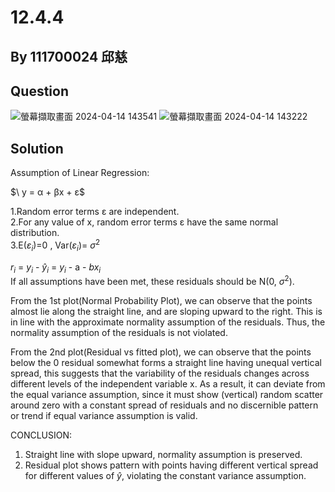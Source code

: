 # 12.4.4
## By 111700024 邱慈  
## Question

![螢幕擷取畫面 2024-04-14 143541](https://github.com/HWTeng-Course/202402-Statistics/assets/162160916/27e9e8d3-4db3-412e-8655-aff258251b3a)
![螢幕擷取畫面 2024-04-14 143222](https://github.com/HWTeng-Course/202402-Statistics/assets/162160916/a4e13f7d-e422-4f31-a23f-43f532bdd53c)

## Solution
Assumption of Linear Regression:

$\ y = α + βx + ε\$

1.Random error terms ε are independent.  
2.For any value of x, random error terms ε have the same normal distribution.  
3.E($ε_i$)=0 , Var($ε_i$)= $σ^2$  

$r_i$ = $y_i$ - $\hat{y}_i$ = $y_i$ - a - $bx_i$  
If all assumptions have been met, these residuals should be N(0, $σ^2$).    

From the 1st plot(Normal Probability Plot), we can observe that the points almost lie along the straight line, and are sloping upward to the right. This is in line with the approximate normality assumption of the residuals. Thus, the normality assumption of the residuals is not violated.

From the 2nd plot(Residual vs fitted plot), we can observe that the points below the 0 residual somewhat forms a straight line having unequal vertical spread, this suggests that the variability of the residuals changes across different levels of the independent variable x. As a result, it can deviate from the equal variance assumption, since it must show (vertical) random scatter around zero with a constant spread of residuals and no discernible pattern or trend if equal variance assumption is valid.

CONCLUSION:
1. Straight line with slope upward, normality assumption is preserved.
2. Residual plot shows pattern with points having different vertical spread for different values of $\hat{y}$, violating the constant variance assumption.
